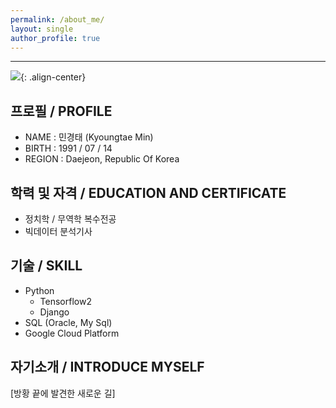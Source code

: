 ```yaml
---
permalink: /about_me/
layout: single
author_profile: true
---
```



-----
![]({{site.baseurl}}/assets/images/profile.jpg){: .align-center}


**프로필 / PROFILE**
-----
- NAME : 민경태 (Kyoungtae Min)
- BIRTH : 1991 / 07 / 14
- REGION : Daejeon, Republic Of Korea


**학력 및 자격 / EDUCATION AND CERTIFICATE**
-----
- 정치학 / 무역학 복수전공
- 빅데이터 분석기사


**기술 / SKILL**
-----
- Python
  - Tensorflow2
  - Django
- SQL (Oracle, My Sql)
- Google Cloud Platform


**자기소개 / INTRODUCE MYSELF**
-----
[방황 끝에 발견한 새로운 길]

